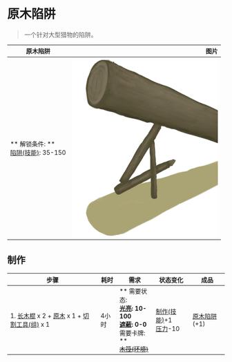 # 原木陷阱  
> 一个针对大型猎物的陷阱。  
  
  原木陷阱  |   图片   
 ----  |  ----:   
 ** 解锁条件: **<br>[陷阱(技能)](Skill_Trapping.md): 35-150  |  ![](Sprite/LogTrap.png)   
  
## 制作  
步骤  |  耗时  |  需求  |  状态变化  |  成品  
----  |  ----  |  ----  |  ----  |  ----  
1. [长木棍](StickLong.md) x 2 + [原木](Log.md) x 1 + [切割工具(组)](GpTag_Cutter.md) x 1  |  4小时  |  ** 需要状态: **<br>[光亮](Light.md): 10-100<br>[遮蔽](Sheltered.md): 0-0<br>** 需要卡牌: **<br>~~[木筏(环境)](Env_Raft.md)~~  |  [制作(技能)](Skill_Crafting.md)+1<br>[压力](Stress.md)-10  |  [原木陷阱](LogTrap.md)(+1)  
